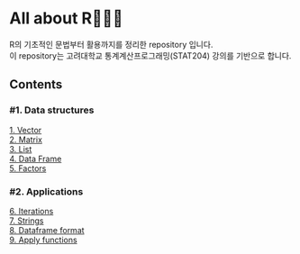 # All about R👩🏻‍💻
R의 기초적인 문법부터 활용까지를 정리한 repository 입니다.      
이 repository는 고려대학교 통계계산프로그래밍(STAT204) 강의를 기반으로 합니다. 


## Contents 

### #1. Data structures
  [1. Vector](https://github.com/daeunni/All-about-R-/blob/main/1.%20Vector.md)     
  [2. Matrix](https://github.com/daeunni/All-about-R-/blob/main/2.%20Matrix.md)      
  [3. List](https://github.com/daeunni/All-about-R-/blob/main/3.%20Lists.md)    
  [4. Data Frame](https://github.com/daeunni/All-about-R-/blob/main/4.%20Dataframes.md)     
  [5. Factors](https://github.com/daeunni/All-about-R-/blob/main/5.%20Factor.md)


### #2. Applications 
  [6. Iterations](https://github.com/daeunni/All-about-R-/blob/main/7.%20for%2C%20while%2C%20if.md)     
  [7. Strings](https://github.com/daeunni/All-about-R-/blob/main/8.%20Strings.md)     
  [8. Dataframe format](https://github.com/daeunni/All-about-R-/blob/main/9.%20Dataframe%20format.md)     
  [9. Apply functions](https://github.com/daeunni/All-about-R-/blob/main/10.%20apply%20function.md)    

